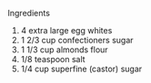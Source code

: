 Ingredients

1. 4 extra large egg whites
2. 1 2/3 cup confectioners sugar
3. 1 1/3 cup almonds flour
4. 1/8 teaspoon salt
5. 1/4 cup superfine (castor) sugar